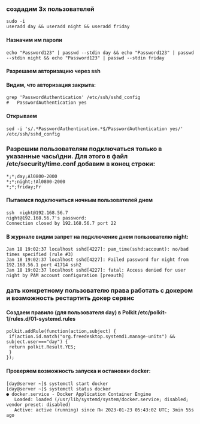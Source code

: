 ### создадим 3х пользователей
 
```
sudo -i
useradd day && useradd night && useradd friday
```

#### Назначим им пароли

```
echo "Password123" | passwd --stdin day && echo "Password123" | passwd --stdin night && echo "Password123" | passwd --stdin friday
```

#### Разрешаем авторизацию через ssh

#### Видим, что авторизация закрыта:
```
grep 'PasswordAuthentication' /etc/ssh/sshd_config 
#   PasswordAuthentication yes
```

#### Открываем
```
sed -i 's/.*PasswordAuthentication.*$/PasswordAuthentication yes/' /etc/ssh/sshd_config
```

### Разрешим пользователям подключаться только в указанные часы\дни. Для этого в файл /etc/security/time.conf  добавим в конец строки:
```
*;*;day;Al0800-2000
*;*;night;!Al0800-2000
*;*;friday;Fr
```

#### Пытаемся подключиться ночным пользователей днем
```
ssh  night@192.168.56.7
night@192.168.56.7's password:
Connection closed by 192.168.56.7 port 22
```

#### В журнале видим запрет на подключение днем пользователю night:
```
Jan 18 19:02:37 localhost sshd[4227]: pam_time(sshd:account): no/bad times specified (rule #3)
Jan 18 19:02:37 localhost sshd[4227]: Failed password for night from 192.168.56.1 port 41714 ssh2
Jan 18 19:02:37 localhost sshd[4227]: fatal: Access denied for user night by PAM account configuration [preauth]
```

### дать конкретному пользователю права работать с докером и возможность рестартить докер сервис

#### Создаем правило (для пользователя day) в Polkit /etc/polkit-1/rules.d/01-systemd.rules 

```
polkit.addRule(function(action,subject) {
 if(action.id.match("org.freedesktop.systemd1.manage-units") &&
subject.user==="day") {
 return polkit.Result.YES; 
 }
});
```

#### Проверяем возможность запуска и остановки docker:

```
[day@server ~]$ systemctl start docker
[day@server ~]$ systemctl status docker
● docker.service - Docker Application Container Engine
   Loaded: loaded (/usr/lib/systemd/system/docker.service; disabled; vendor preset: disabled)
   Active: active (running) since Пн 2023-01-23 05:43:02 UTC; 3min 55s ago
```
